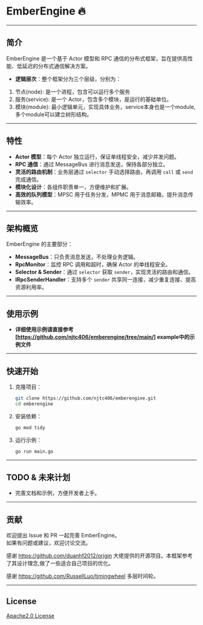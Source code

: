 # EmberEngine 🔥

---

## 简介
EmberEngine 是一个基于 Actor 模型和 RPC 通信的分布式框架，旨在提供高性能、低延迟的分布式通信解决方案。
- **逻辑层次**：整个框架分为三个层级，分别为：
1. 节点(node): 是一个进程，包含可以运行多个服务
2. 服务(service): 是一个 Actor，包含多个模块，是运行的基础单位。
3. 模块(module): 最小逻辑单元，实现具体业务，service本身也是一个module, 多个module可以建立树形结构。
---

## 特性
- **Actor 模型**：每个 Actor 独立运行，保证单线程安全，减少并发问题。
- **RPC 通信**：通过 MessageBus 进行消息发送，保持各部分独立。
- **灵活的路由机制**：业务层通过 `selector` 手动选择路由，再调用 `call` 或 `send` 完成通信。
- **模块化设计**：各组件职责单一，方便维护和扩展。
- **高效的队列模型**：MPSC 用于任务分发，MPMC 用于消息邮箱，提升消息传输效率。

---

## 架构概览
EmberEngine 的主要部分：
- **MessageBus**：只负责消息发送，不处理业务逻辑。
- **RpcMonitor**：监控 RPC 调用和超时，确保 Actor 的单线程安全。
- **Selector & Sender**：通过 `selector` 获取 `sender`，实现灵活的路由和通信。
- **IRpcSenderHandler**：支持多个 `sender` 共享同一连接，减少重复连接、提高资源利用率。

---

## 使用示例
- **详细使用示例请直接参考[https://github.com/njtc406/emberengine/tree/main/] example中的示例文件**
---

## 快速开始
1. 克隆项目：
    ```sh
    git clone https://github.com/njtc406/emberengine.git
    cd emberengine
    ```

2. 安装依赖：
    ```sh
    go mod tidy
    ```

3. 运行示例：
    ```sh
    go run main.go
    ```

---

## TODO & 未来计划
- 完善文档和示例，方便开发者上手。

---

## 贡献
欢迎提出 Issue 和 PR 一起完善 EmberEngine。  
如果有问题或建议，欢迎讨论交流。

感谢 https://github.com/duanhf2012/origin 大佬提供的开源项目。本框架参考了其设计理念,做了一些适合自己项目的优化。

感谢 https://github.com/RussellLuo/timingwheel 多层时间轮。

---

## License
[Apache2.0 License](LICENSE)
